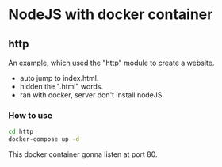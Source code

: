 # NodeJS with docker container

## http

An example, which used the "http" module to create a website.
- auto jump to index.html.
- hidden the ".html" words.
- ran with docker, server don't install nodeJS.

### How to use
```sh
cd http
docker-compose up -d
```
This docker container gonna listen at port 80.
